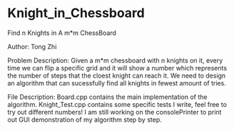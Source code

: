 # Knight_in_Chessboard
Find n Knights in A m*m ChessBoard

Author: Tong Zhi

Problem Description:
Given a m*m chessboard with n knights on it, every time we can flip a specific grid and it will show a number which represents the number of steps that the cloest knight can reach it. We need to design an algorithm that can sucessfully find all knights in fewest amount of tries.

File Description:
Board.cpp contains the main implementation of the algorithm. Knight_Test.cpp contains some specific tests I write, feel free to try out different numbers! I am still working on the consolePrinter to print out GUI demonstration of my algorithm step by step.


